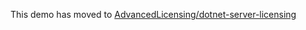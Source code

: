 This demo has moved to [AdvancedLicensing/dotnet-server-licensing](https://github.com/abtsoftware/SciChart.JS.Examples/tree/master/AdvancedLicensing/dotnet-server-licensing)

